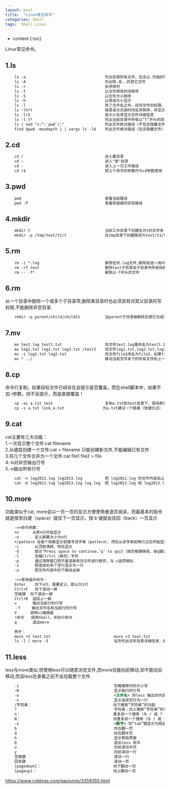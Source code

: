 ```yaml
---
layout: post
title:  "Linux常见命令"
categories: Shell
tags:  Shell Linux
---
```


* content
{:toc}

Linux常见命令。





## 1.ls
```xml
    ls -a                                   列出目录所有文件，包含以.开始的隐藏文件
    ls -A                                   列出除.及..的其它文件
    ls -r                                   反序排列
    ls -t                                   以文件修改时间排序
    ls -S                                   以文件大小排序
    ls -h                                   以易读大小显示
    ls -l                                   除了文件名之外，还将文件的权限、所有者、文件大小等信息详细列出来
    ls -lhrt                                按易读方式按时间反序排序，并显示文件详细信息
    ls -lrS                                 按大小反序显示文件详细信息
    ls -l t*                                列出当前目录中所有以“t”开头的目录的详细内容
    ls | sed "s:^:`pwd`/:"                  列出文件绝对路径（不包含隐藏文件）
    find $pwd -maxdepth 1 | xargs ls -ld    列出文件绝对路径（包含隐藏文件）
```

## 2.cd
```xml
    cd /                                    进入要目录
    cd ~                                    进入"家"目录
    cd -                                    进入上一次工作路径
    cd !$                                   把上个命令的参数作为cd参数使用
```

## 3.pwd
```xml
    pwd                                     查看当前路径
    pwd -P                                  查看软链接的实际路径
```

## 4.mkdir
```xml
    mkdir t                                 当前工作目录下创建名为t的文件夹
    mkdir -p /tmp/test/t1/t                 在tmp目录下创建路径为test/t1/t的目录，若不存在，则创建
```

## 5.rm
```xml
    rm -i *.log                             删除任何.log文件;删除前逐一询问确认
    rm -rf test                             删除test子目录及子目录中所有档案删除,并且不用一一确认
    rm -- -f*                               删除以-f开头的文件
```

## 6.rm
从一个目录中删除一个或多个子目录项,删除某目录时也必须具有对其父目录的写权限,不能删除非空目录.
```xml
    rmdir -p parent/child/child11           当parent子目录被删除后使它也成为空目录的话，则顺便一并删除
```

## 7.mv
```xml
    mv test.log test1.txt                   将文件test.log重命名为test1.txt
    mv log1.txt log2.txt log3.txt /test3    将文件log1.txt,log2.txt,log3.txt移动到根的test3目录中
    mv -i log1.txt log2.txt                 将文件file1改名为file2，如果file2已经存在，则询问是否覆盖
    mv * ../                                移动当前文件夹下的所有文件到上一级目录
```

## 8.cp
命令行复制，如果目标文件已经存在会提示是否覆盖，而在shell脚本中，如果不加-i参数，则不会提示，而是直接覆盖！
```xml
    cp -ai a.txt test                       复制a.txt到test目录下，保持原文件时间,如果原文件存在提示是否覆盖
    cp -s a.txt link_a.txt                 为a.txt建议一个链接（快捷方式）
```

## 9.cat
cat主要有三大功能：  
1.一次显示整个文件:cat filename  
2.从键盘创建一个文件:cat > filename 只能创建新文件,不能编辑已有文件  
3.将几个文件合并为一个文件:cat file1 file2 > file  
4.-b对非空输出行号  
5.-n输出所有行号  
```xml
    cat -n log2012.log log2013.log          把 log2012.log 的文件内容加上行号后输入 log2013.log 这个文件里
    cat -b log2012.log log2013.log log.log  把 log2012.log 和 log2013.log 的文件内容加上行号（空白行不加）之后将内容附加到 log.log 里
```

## 10.more
功能类似于cat, more会以一页一页的显示方便使用者逐页阅读，而最基本的指令就是按空白键（space）就往下一页显示，按 b 键就会往回（back）一页显示  
        
```xml
    ->>命令参数：
    +n      从笫n行开始显示
    -n       定义屏幕大小为n行
    +/pattern 在每个档案显示前搜寻该字串（pattern），然后从该字串前两行之后开始显示 
    -c       从顶部清屏，然后显示
    -d       提示“Press space to continue，’q’ to quit（按空格键继续，按q键退出）”，禁用响铃功能
    -l       忽略Ctrl+l（换页）字符
    -p       通过清除窗口而不是滚屏来对文件进行换页，与-c选项相似
    -s       把连续的多个空行显示为一行
    -u       把文件内容中的下画线去掉
    
    ->>常用操作命令：
    Enter    向下n行，需要定义。默认为1行
    Ctrl+F   向下滚动一屏
    空格键  向下滚动一屏
    Ctrl+B  返回上一屏
    =       输出当前行的行号
    ：f     输出文件名和当前行的行号
    V      调用vi编辑器
    !命令   调用Shell，并执行命令
    q       退出more
    
    例子：
    more +3 text.txt                            more +3 text.txt
    ls -l | more -5                             在所列出文件目录详细信息，借助管道使每次显示5行
```

## 11.less
less与more类似,但使用less可以随意浏览文件,而more仅能向前移动,却不能向后移动,而且less在查看之前不会加载整个文件.
```xml
    -i                                          忽略搜索时的大小写
    -N                                          显示每行的行号
    -o                                          <文件名> 将less 输出的内容在指定文件中保存起来
    -s                                          显示连续空行为一行
    /字符串：                                    向下搜索“字符串”的功能
    ?                                           字符串：向上搜索“字符串”的功能
    n：                                         重复前一个搜索（与 / 或 ? 有关）
    N：                                         向重复前一个搜索（与 / 或 ? 有关）
    -x                                          <数字> 将“tab”键显示为规定的数字空格
    b                                           向后翻一页
    d                                           向后翻半页
    h                                           显示帮助界面
    Q                                           退出less 命令
    u                                           向前滚动半页
    y                                           向前滚动一行
    空格键                                       滚动一行
    回车键                                       滚动一页
    [pagedown]：                                向下翻动一页
    [pageup]：                                  向上翻动一页
```
https://www.cnblogs.com/gaojun/p/3359355.html

